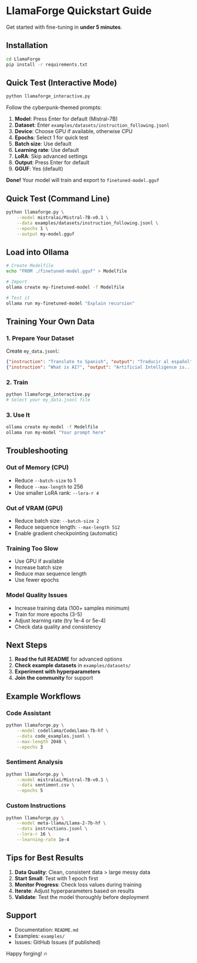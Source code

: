 # LlamaForge Quickstart Guide

Get started with fine-tuning in **under 5 minutes**.

## Installation

```bash
cd LlamaForge
pip install -r requirements.txt
```

## Quick Test (Interactive Mode)

```bash
python llamaforge_interactive.py
```

Follow the cyberpunk-themed prompts:
1. **Model**: Press Enter for default (Mistral-7B)
2. **Dataset**: Enter `examples/datasets/instruction_following.jsonl`
3. **Device**: Choose GPU if available, otherwise CPU
4. **Epochs**: Select 1 for quick test
5. **Batch size**: Use default
6. **Learning rate**: Use default
7. **LoRA**: Skip advanced settings
8. **Output**: Press Enter for default
9. **GGUF**: Yes (default)

**Done!** Your model will train and export to `finetuned-model.gguf`

## Quick Test (Command Line)

```bash
python llamaforge.py \
    --model mistralai/Mistral-7B-v0.1 \
    --data examples/datasets/instruction_following.jsonl \
    --epochs 1 \
    --output my-model.gguf
```

## Load into Ollama

```bash
# Create Modelfile
echo "FROM ./finetuned-model.gguf" > Modelfile

# Import
ollama create my-finetuned-model -f Modelfile

# Test it
ollama run my-finetuned-model "Explain recursion"
```

## Training Your Own Data

### 1. Prepare Your Dataset

Create `my_data.jsonl`:
```json
{"instruction": "Translate to Spanish", "output": "Traducir al español"}
{"instruction": "What is AI?", "output": "Artificial Intelligence is..."}
```

### 2. Train

```bash
python llamaforge_interactive.py
# Select your my_data.jsonl file
```

### 3. Use It

```bash
ollama create my-model -f Modelfile
ollama run my-model "Your prompt here"
```

## Troubleshooting

### Out of Memory (CPU)
- Reduce `--batch-size` to 1
- Reduce `--max-length` to 256
- Use smaller LoRA rank: `--lora-r 4`

### Out of VRAM (GPU)
- Reduce batch size: `--batch-size 2`
- Reduce sequence length: `--max-length 512`
- Enable gradient checkpointing (automatic)

### Training Too Slow
- Use GPU if available
- Increase batch size
- Reduce max sequence length
- Use fewer epochs

### Model Quality Issues
- Increase training data (100+ samples minimum)
- Train for more epochs (3-5)
- Adjust learning rate (try 1e-4 or 5e-4)
- Check data quality and consistency

## Next Steps

1. **Read the full README** for advanced options
2. **Check example datasets** in `examples/datasets/`
3. **Experiment with hyperparameters**
4. **Join the community** for support

## Example Workflows

### Code Assistant
```bash
python llamaforge.py \
    --model codellama/CodeLlama-7b-hf \
    --data code_examples.jsonl \
    --max-length 2048 \
    --epochs 3
```

### Sentiment Analysis
```bash
python llamaforge.py \
    --model mistralai/Mistral-7B-v0.1 \
    --data sentiment.csv \
    --epochs 5
```

### Custom Instructions
```bash
python llamaforge.py \
    --model meta-llama/Llama-2-7b-hf \
    --data instructions.jsonl \
    --lora-r 16 \
    --learning-rate 1e-4
```

## Tips for Best Results

1. **Data Quality**: Clean, consistent data > large messy data
2. **Start Small**: Test with 1 epoch first
3. **Monitor Progress**: Check loss values during training
4. **Iterate**: Adjust hyperparameters based on results
5. **Validate**: Test the model thoroughly before deployment

## Support

- Documentation: `README.md`
- Examples: `examples/`
- Issues: GitHub Issues (if published)

Happy forging! 🔥
